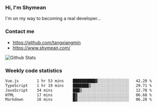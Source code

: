 ### Hi, I'm Shymean

I'm on my way to becoming a real developer...

### Contact me

- <https://github.com/tangxiangmin>
- <https://www.shymean.com/>

![Github Stats](https://github-readme-stats.vercel.app/api?username=tangxiangmin&show_icons=true&theme=dark)


###  Weekly code statistics

<!--START_SECTION:waka-->

```txt
Vue.js        1 hr 53 mins    ██████████▓░░░░░░░░░░░░░░   42.20 %
TypeScript    1 hr 19 mins    ███████▒░░░░░░░░░░░░░░░░░   29.71 %
JavaScript    34 mins         ███▒░░░░░░░░░░░░░░░░░░░░░   12.78 %
HTML          17 mins         █▓░░░░░░░░░░░░░░░░░░░░░░░   06.68 %
Markdown      16 mins         █▓░░░░░░░░░░░░░░░░░░░░░░░   06.28 %
```

<!--END_SECTION:waka-->